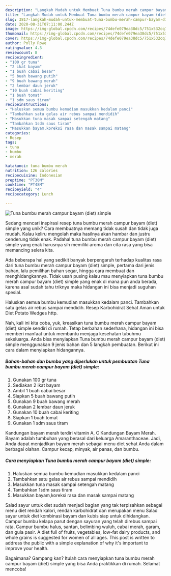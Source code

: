 ```yaml
---
description: "Langkah Mudah untuk Membuat Tuna bumbu merah campur bayam (diet) simple, Sempurna"
title: "Langkah Mudah untuk Membuat Tuna bumbu merah campur bayam (diet) simple, Sempurna"
slug: 3817-langkah-mudah-untuk-membuat-tuna-bumbu-merah-campur-bayam-diet-simple-sempurna
date: 2020-08-31T07:11:00.244Z
image: https://img-global.cpcdn.com/recipes/74defe079ea38dc5/751x532cq70/tuna-bumbu-merah-campur-bayam-diet-simple-foto-resep-utama.jpg
thumbnail: https://img-global.cpcdn.com/recipes/74defe079ea38dc5/751x532cq70/tuna-bumbu-merah-campur-bayam-diet-simple-foto-resep-utama.jpg
cover: https://img-global.cpcdn.com/recipes/74defe079ea38dc5/751x532cq70/tuna-bumbu-merah-campur-bayam-diet-simple-foto-resep-utama.jpg
author: Polly Rowe
ratingvalue: 4.3
reviewcount: 8
recipeingredient:
- "100 gr tuna"
- "2 ikat bayam"
- "1 buah cabai besar"
- "5 buah bawang putih"
- "9 buah bawang merah"
- "2 lembar daun jeruk"
- "10 buah cabai keriting"
- "1 buah tomat"
- "1 sdm saus tiram"
recipeinstructions:
- "Haluskan semua bumbu kemudian masukkan kedalam panci"
- "Tambahkan satu gelas air rebus sampai mendidih"
- "Masukkan tuna masak sampai setengah matang"
- "Tambahkan 1sdm saus tiram"
- "Masukkan bayam,koreksi rasa dan masak sampai matang"
categories:
- Resep
tags:
- tuna
- bumbu
- merah

katakunci: tuna bumbu merah 
nutrition: 126 calories
recipecuisine: Indonesian
preptime: "PT30M"
cooktime: "PT48M"
recipeyield: "4"
recipecategory: Lunch

---
```



![Tuna bumbu merah campur bayam (diet) simple](https://img-global.cpcdn.com/recipes/74defe079ea38dc5/751x532cq70/tuna-bumbu-merah-campur-bayam-diet-simple-foto-resep-utama.jpg)

Sedang mencari inspirasi resep tuna bumbu merah campur bayam (diet) simple yang unik? Cara membuatnya memang tidak susah dan tidak juga mudah. Kalau keliru mengolah maka hasilnya akan hambar dan justru cenderung tidak enak. Padahal tuna bumbu merah campur bayam (diet) simple yang enak harusnya sih memiliki aroma dan cita rasa yang bisa memancing selera kita.

Ada beberapa hal yang sedikit banyak berpengaruh terhadap kualitas rasa dari tuna bumbu merah campur bayam (diet) simple, pertama dari jenis bahan, lalu pemilihan bahan segar, hingga cara membuat dan menghidangkannya. Tidak usah pusing kalau mau menyiapkan tuna bumbu merah campur bayam (diet) simple yang enak di mana pun anda berada, karena asal sudah tahu triknya maka hidangan ini bisa menjadi suguhan spesial.

Haluskan semua bumbu kemudian masukkan kedalam panci. Tambahkan satu gelas air rebus sampai mendidih. Resep Karbohidrat Sehat Aman untuk Diet Potato Wedges http.


Nah, kali ini kita coba, yuk, kreasikan tuna bumbu merah campur bayam (diet) simple sendiri di rumah. Tetap berbahan sederhana, hidangan ini bisa memberi manfaat untuk membantu menjaga kesehatan tubuhmu sekeluarga. Anda bisa menyiapkan Tuna bumbu merah campur bayam (diet) simple menggunakan 9 jenis bahan dan 5 langkah pembuatan. Berikut ini cara dalam menyiapkan hidangannya.

<!--inarticleads1-->

##### Bahan-bahan dan bumbu yang diperlukan untuk pembuatan Tuna bumbu merah campur bayam (diet) simple:

1. Gunakan 100 gr tuna
1. Sediakan 2 ikat bayam
1. Ambil 1 buah cabai besar
1. Siapkan 5 buah bawang putih
1. Gunakan 9 buah bawang merah
1. Gunakan 2 lembar daun jeruk
1. Gunakan 10 buah cabai keriting
1. Siapkan 1 buah tomat
1. Gunakan 1 sdm saus tiram


Kandungan bayam merah terdiri vitamin A, C Kandungan Bayam Merah. Bayam adalah tumbuhan yang berasal dari keluarga Amaranthaceae. Jadi, Anda dapat menjadikan bayam merah sebagai menu diet sehat Anda dalam berbagai olahan. Campur kecap, minyak, air panas, dan bumbu. 

<!--inarticleads2-->

##### Cara menyiapkan Tuna bumbu merah campur bayam (diet) simple:

1. Haluskan semua bumbu kemudian masukkan kedalam panci
1. Tambahkan satu gelas air rebus sampai mendidih
1. Masukkan tuna masak sampai setengah matang
1. Tambahkan 1sdm saus tiram
1. Masukkan bayam,koreksi rasa dan masak sampai matang


Salad sayur untuk diet sudah menjadi bagian yang tak terpisahkan sebagai menu diet rendah kalori, rendah karbohidrat dan merupakan menu Salad sayur untuk diet kombinasi bayam dan kubis siap untuk dihidangkan. Campur bumbu kelapa parut dengan sayuran yang telah direbus sampai rata. Campur bumbu halus, santan, belimbing wuluh, cabai merah, garam, dan gula pasir. A diet full of fruits, vegetables, low-fat dairy products, and whole grains is suggested for women of all ages. This post is written to address the public with a simple explanation of why it&#39;s important to improve your health. 

Bagaimana? Gampang kan? Itulah cara menyiapkan tuna bumbu merah campur bayam (diet) simple yang bisa Anda praktikkan di rumah. Selamat mencoba!
